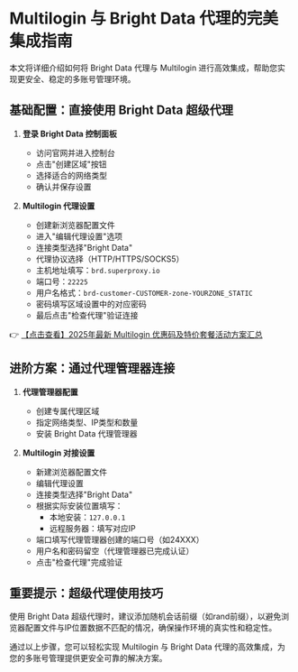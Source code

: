 # Multilogin 与 Bright Data 代理的完美集成指南

本文将详细介绍如何将 Bright Data 代理与 Multilogin 进行高效集成，帮助您实现更安全、稳定的多账号管理环境。

## 基础配置：直接使用 Bright Data 超级代理

1. **登录 Bright Data 控制面板**
   - 访问官网并进入控制台
   - 点击"创建区域"按钮
   - 选择适合的网络类型
   - 确认并保存设置

2. **Multilogin 代理设置**
   - 创建新浏览器配置文件
   - 进入"编辑代理设置"选项
   - 连接类型选择"Bright Data"
   - 代理协议选择（HTTP/HTTPS/SOCKS5）
   - 主机地址填写：`brd.superproxy.io`
   - 端口号：`22225`
   - 用户名格式：`brd-customer-CUSTOMER-zone-YOURZONE_STATIC`
   - 密码填写区域设置中的对应密码
   - 最后点击"检查代理"验证连接

👉 [【点击查看】2025年最新 Multilogin 优惠码及特价套餐活动方案汇总](https://bit.ly/multIlogin)

## 进阶方案：通过代理管理器连接

1. **代理管理器配置**
   - 创建专属代理区域
   - 指定网络类型、IP类型和数量
   - 安装 Bright Data 代理管理器

2. **Multilogin 对接设置**
   - 新建浏览器配置文件
   - 编辑代理设置
   - 连接类型选择"Bright Data"
   - 根据实际安装位置填写：
     - 本地安装：`127.0.0.1`
     - 远程服务器：填写对应IP
   - 端口填写代理管理器创建的端口号（如24XXX）
   - 用户名和密码留空（代理管理器已完成认证）
   - 点击"检查代理"完成验证

## 重要提示：超级代理使用技巧

使用 Bright Data 超级代理时，建议添加随机会话前缀（如rand前缀），以避免浏览器配置文件与IP位置数据不匹配的情况，确保操作环境的真实性和稳定性。

通过以上步骤，您可以轻松实现 Multilogin 与 Bright Data 代理的高效集成，为您的多账号管理提供更安全可靠的解决方案。